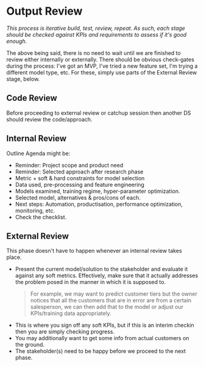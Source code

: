 # Output Review

*This process is iterative build, test, review, repeat. As such, each stage should
be checked against KPIs and requirements to assess if it's good enough.* 

The above being said, there is no need to wait until we are finished to review 
either internally or externally. There should be obvious check-gates during the 
process: I've got an MVP, I've tried a new feature set, I'm trying a different
model type, etc. For these, simply use parts of the External Review stage, below.

## Code Review
Before proceeding to external review or catchup session then another DS should 
review the code/approach. 

## Internal Review
Outline Agenda might be:
* Reminder: Project scope and product need
* Reminder: Selected approach after research phase
* Metric + soft & hard constraints for model selection
* Data used, pre-processing and feature engineering
* Models examined, training regime, hyper-parameter optimization.
* Selected model, alternatives & pros/cons of each.
* Next steps: Automation, productisation, performance optimization, monitoring, etc.
* Check the checklist. 

## External Review 
This phase doesn't have to happen whenever an internal review takes place. 

* Present the current model/solution to the stakeholder and evaluate it against any 
soft metrics. Effectively, make sure that it actually addresses the problem posed 
in the manner in which it is supposed to. 
    >For example, we may want to predict customer tiers but the owner notices that 
    all the customers that are in error are from a certain salesperson, we can 
    then add that to the model or adjust our KPIs/training data appropriately. 
* This is where you sign off any soft KPIs, but if this is an interim checkin then
you are simply checking progress. 
* You may additionally want to get some info from actual customers on the ground. 
* The stakeholder(s) need to be happy before we proceed to the next phase. 
